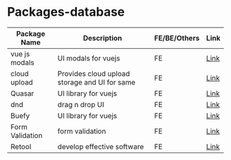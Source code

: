 # Packages-database
|Package Name|Description|FE/BE/Others|Link|
|-|-|-|-|
|vue js modals|UI modals for vuejs|FE|[Link](https://www.npmjs.com/package/vue-js-modal)|
|cloud upload|Provides cloud upload storage and UI for same|FE|[Link](https://www.npmjs.com/package/@bytescale/upload-widget-vue)|
|Quasar|UI library for vuejs|FE|[Link](https://quasar.dev/)|
|dnd|drag n drop UI|FE|[Link](https://www.npmjs.com/package/vuedraggable)|
|Buefy|UI library for vuejs|FE|[Link](https://buefy.org/)|
|Form Validation|form validation|FE|[Link](https://www.npmjs.com/package/vee-validate)|
|Retool|develop effective software|FE|[Link](https://retool.com/)|
